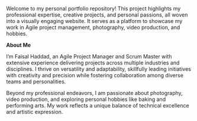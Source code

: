 Welcome to my personal portfolio repository! This project highlights my professional expertise, creative projects, and personal passions, all woven into a visually engaging website. It serves as a platform to showcase my work in Agile project management, photography, video production, and hobbies.

**About Me**

I’m Faisal Haddad, an Agile Project Manager and Scrum Master with extensive experience delivering projects across multiple industries and disciplines. I thrive on versatility and adaptability, skillfully leading initiatives with creativity and precision while fostering collaboration among diverse teams and personalities.

Beyond my professional endeavors, I am passionate about photography, video production, and exploring personal hobbies like baking and performing arts. My work reflects a unique balance of technical excellence and artistic expression.

<!---
faisalhaddad/faisalhaddad is a ✨ special ✨ repository because its `README.md` (this file) appears on your GitHub profile.
You can click the Preview link to take a look at your changes.
--->
  
